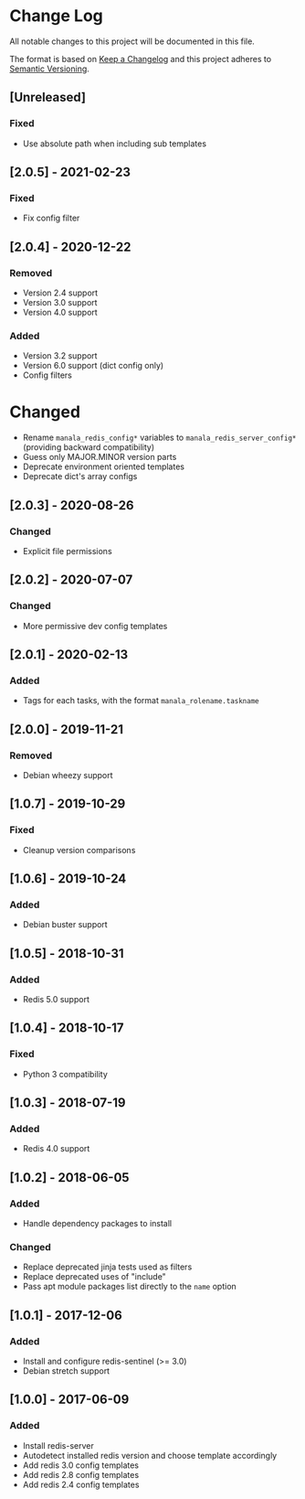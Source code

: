 # Change Log
All notable changes to this project will be documented in this file.

The format is based on [Keep a Changelog](http://keepachangelog.com/)
and this project adheres to [Semantic Versioning](http://semver.org/).

## [Unreleased]
### Fixed
- Use absolute path when including sub templates

## [2.0.5] - 2021-02-23
### Fixed
- Fix config filter

## [2.0.4] - 2020-12-22
### Removed
- Version 2.4 support
- Version 3.0 support
- Version 4.0 support

### Added
- Version 3.2 support
- Version 6.0 support (dict config only)
- Config filters

# Changed
- Rename `manala_redis_config*` variables to `manala_redis_server_config*` (providing backward compatibility)
- Guess only MAJOR.MINOR version parts
- Deprecate environment oriented templates
- Deprecate dict's array configs

## [2.0.3] - 2020-08-26
### Changed
- Explicit file permissions

## [2.0.2] - 2020-07-07
### Changed
- More permissive dev config templates

## [2.0.1] - 2020-02-13
### Added
- Tags for each tasks, with the format `manala_rolename.taskname`

## [2.0.0] - 2019-11-21
### Removed
- Debian wheezy support

## [1.0.7] - 2019-10-29
### Fixed
- Cleanup version comparisons

## [1.0.6] - 2019-10-24
### Added
- Debian buster support

## [1.0.5] - 2018-10-31
### Added
- Redis 5.0 support

## [1.0.4] - 2018-10-17
### Fixed
- Python 3 compatibility

## [1.0.3] - 2018-07-19
### Added
- Redis 4.0 support

## [1.0.2] - 2018-06-05
### Added
- Handle dependency packages to install

### Changed
- Replace deprecated jinja tests used as filters
- Replace deprecated uses of "include"
- Pass apt module packages list directly to the `name` option

## [1.0.1] - 2017-12-06
### Added
- Install and configure redis-sentinel (>= 3.0)
- Debian stretch support

## [1.0.0] - 2017-06-09
### Added
- Install redis-server
- Autodetect installed redis version and choose template accordingly
- Add redis 3.0 config templates
- Add redis 2.8 config templates
- Add redis 2.4 config templates
